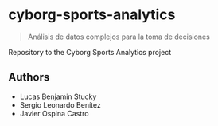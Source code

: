 # cyborg-sports-analytics
> Análisis de datos complejos para la toma de decisiones

Repository to the Cyborg Sports Analytics project



## Authors
+ Lucas Benjamin Stucky
+ Sergio Leonardo Benítez
+ Javier Ospina Castro
